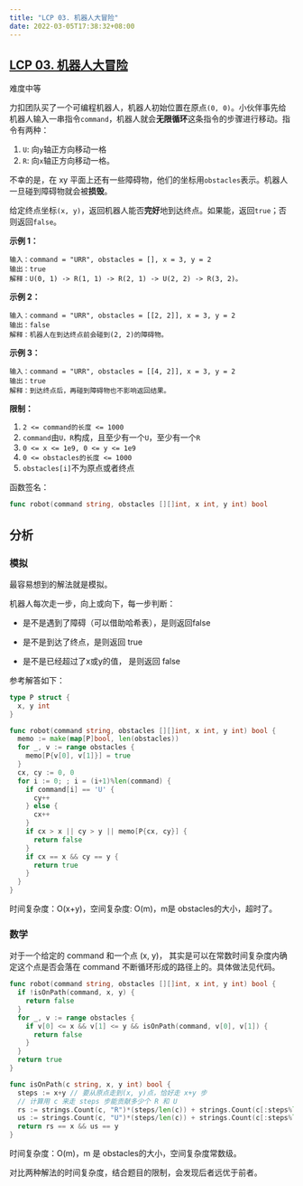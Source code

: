 ```yaml
---
title: "LCP 03. 机器人大冒险"
date: 2022-03-05T17:38:32+08:00
---
```


## [LCP 03. 机器人大冒险](https://leetcode-cn.com/problems/programmable-robot/)

难度中等

力扣团队买了一个可编程机器人，机器人初始位置在原点`(0, 0)`。小伙伴事先给机器人输入一串指令`command`，机器人就会**无限循环**这条指令的步骤进行移动。指令有两种：

1. `U`: 向`y`轴正方向移动一格
2. `R`: 向`x`轴正方向移动一格。

不幸的是，在 xy 平面上还有一些障碍物，他们的坐标用`obstacles`表示。机器人一旦碰到障碍物就会被**损毁**。

给定终点坐标`(x, y)`，返回机器人能否**完好**地到达终点。如果能，返回`true`；否则返回`false`。

**示例 1：**

```
输入：command = "URR", obstacles = [], x = 3, y = 2
输出：true
解释：U(0, 1) -> R(1, 1) -> R(2, 1) -> U(2, 2) -> R(3, 2)。
```

**示例 2：**

```
输入：command = "URR", obstacles = [[2, 2]], x = 3, y = 2
输出：false
解释：机器人在到达终点前会碰到(2, 2)的障碍物。
```

**示例 3：**

```
输入：command = "URR", obstacles = [[4, 2]], x = 3, y = 2
输出：true
解释：到达终点后，再碰到障碍物也不影响返回结果。
```

**限制：**

1. `2 <= command的长度 <= 1000`
2. `command`由`U，R`构成，且至少有一个`U`，至少有一个`R`
3. `0 <= x <= 1e9, 0 <= y <= 1e9`
4. `0 <= obstacles的长度 <= 1000`
5. `obstacles[i]`不为原点或者终点

函数签名：

```go
func robot(command string, obstacles [][]int, x int, y int) bool
```

## 分析

### 模拟

最容易想到的解法就是模拟。

机器人每次走一步，向上或向下，每一步判断：

- 是不是遇到了障碍（可以借助哈希表），是则返回false

- 是不是到达了终点，是则返回 true
- 是不是已经超过了x或y的值， 是则返回 false

参考解答如下：

```go
type P struct {
  x, y int
}

func robot(command string, obstacles [][]int, x int, y int) bool {
  memo := make(map[P]bool, len(obstacles))
  for _, v := range obstacles {
    memo[P{v[0], v[1]}] = true
  }
  cx, cy := 0, 0
  for i := 0; ; i = (i+1)%len(command) {
    if command[i] == 'U' {
      cy++
    } else {
      cx++
    }
    if cx > x || cy > y || memo[P{cx, cy}] {
      return false
    }
    if cx == x && cy == y {
      return true
    }
  }
}
```

时间复杂度：O(x+y)，空间复杂度: O(m)，m是 obstacles的大小，超时了。

### 数学

对于一个给定的 command 和一个点 (x, y)， 其实是可以在常数时间复杂度内确定这个点是否会落在 command 不断循环形成的路径上的。具体做法见代码。

```go
func robot(command string, obstacles [][]int, x int, y int) bool {
  if !isOnPath(command, x, y) {
    return false
  }
  for _, v := range obstacles {
    if v[0] <= x && v[1] <= y && isOnPath(command, v[0], v[1]) {
      return false
    }
  }
  return true
}

func isOnPath(c string, x, y int) bool {
  steps := x+y // 要从原点走到(x, y)点，恰好走 x+y 步
  // 计算用 c 来走 steps 步能贡献多少个 R 和 U
  rs := strings.Count(c, "R")*(steps/len(c)) + strings.Count(c[:steps%len(c)], "R")
  us := strings.Count(c, "U")*(steps/len(c)) + strings.Count(c[:steps%len(c)], "U")
  return rs == x && us == y
}
```

时间复杂度：O(m)，m 是 obstacles的大小，空间复杂度常数级。

对比两种解法的时间复杂度，结合题目的限制，会发现后者远优于前者。
